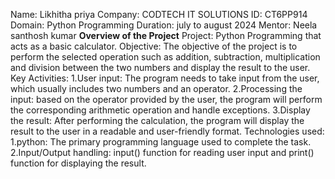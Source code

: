 Name: Likhitha priya
Company: CODTECH IT SOLUTIONS
ID: CT6PP914
Domain: Python Programming
Duration: july to august 2024
Mentor: Neela santhosh kumar 
**Overview of the Project**
Project: Python Programming that acts as a basic calculator.
Objective: The objective of the project is to perform the selected operation such as 
addition, subtraction, multiplication and division between the two numbers and display 
the result to the user.
Key Activities:
1.User input: The program needs to take input from the user, which usually includes two numbers and an operator.
2.Processing the input: based on the operator provided by the user, the program will perform the corresponding arithmetic operation and handle exceptions.
3.Display the result: After performing the calculation, the program will display the result to the user in a  readable and user-friendly format.
Technologies used:
1.python: The primary programming language used to complete the task.
2.Input/Output handling: input() function for reading user input and print() function for displaying the result.


